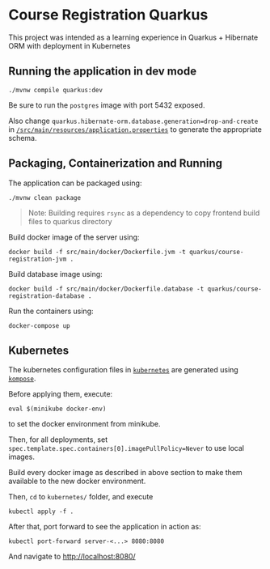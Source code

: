 # Course Registration Quarkus

This project was intended as a learning experience in Quarkus + Hibernate ORM with deployment in Kubernetes

## Running the application in dev mode

```shell script
./mvnw compile quarkus:dev
```

Be sure to run the `postgres` image with port 5432 exposed.

Also change `quarkus.hibernate-orm.database.generation=drop-and-create` in [`/src/main/resources/application.properties`](/src/main/resources/application.properties) to generate the appropriate schema.

## Packaging, Containerization and Running

The application can be packaged using:
```shell script
./mvnw clean package
```

> Note: Building requires `rsync` as a dependency to copy frontend build files to quarkus directory

Build docker image of the server using:
```shell script
docker build -f src/main/docker/Dockerfile.jvm -t quarkus/course-registration-jvm .
```

Build database image using:
```shell script
docker build -f src/main/docker/Dockerfile.database -t quarkus/course-registration-database .
```

Run the containers using:
```shell script
docker-compose up
```

## Kubernetes

The kubernetes configuration files in [`kubernetes`](kubernetes/) are generated using [`kompose`](https://kompose.io/).

Before applying them, execute:
```shell script
eval $(minikube docker-env)
```
to set the docker environment from minikube.

Then, for all deployments, set `spec.template.spec.containers[0].imagePullPolicy=Never` to use local images.

Build every docker image as described in above section to make them available to the new docker environment.

Then, `cd` to `kubernetes/` folder, and execute
```shell script
kubectl apply -f .
```

After that, port forward to see the application in action as:
```shell script
kubectl port-forward server-<...> 8080:8080
```

And navigate to <http://localhost:8080/>
